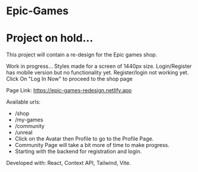 # Epic-Games
# Project on hold...
This project will contain a re-design for the Epic games shop.

Work in progress... Styles made for a screen of 1440px size.
Login/Register has mobile version but no functionality yet.
Register/login not working yet.
Click On "Log In Now" to proceed to the shop page

Page Link: https://epic-games-redesign.netlify.app

Available urls:
- /shop
- /my-games
- /community
- /unreal
- Click on the Avatar then Profile to go to the Profile Page.
- Community Page will take a bit more of time to make progress.
- Starting with the backend for registration and login.

Developed with: React, Context API, Tailwind, Vite.
